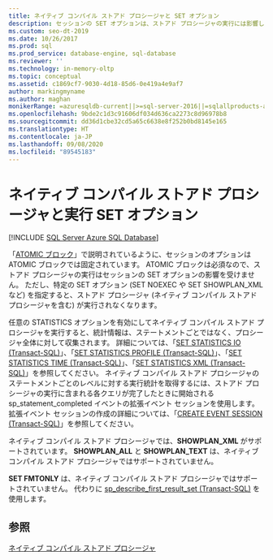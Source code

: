 ```yaml
---
title: ネイティブ コンパイル ストアド プロシージャと SET オプション
description: セッションの SET オプションは、ストアド プロシージャの実行には影響しません。ただし、特定の SET オプションによってストアド プロシージャが実行されない場合があります。
ms.custom: seo-dt-2019
ms.date: 10/26/2017
ms.prod: sql
ms.prod_service: database-engine, sql-database
ms.reviewer: ''
ms.technology: in-memory-oltp
ms.topic: conceptual
ms.assetid: c1869cf7-9030-4d18-85d6-0e419a4e9af7
author: markingmyname
ms.author: maghan
monikerRange: =azuresqldb-current||>=sql-server-2016||=sqlallproducts-allversions||>=sql-server-linux-2017||=azuresqldb-mi-current
ms.openlocfilehash: 9bde2c1d3c91606df034d636ca2273c8d96978b8
ms.sourcegitcommit: dd36d1cbe32cd5a65c6638e8f252b0bd8145e165
ms.translationtype: HT
ms.contentlocale: ja-JP
ms.lasthandoff: 09/08/2020
ms.locfileid: "89545183"
---
```

# <a name="natively-compiled-stored-procedures-and-execution-set-options"></a>ネイティブ コンパイル ストアド プロシージャと実行 SET オプション
[!INCLUDE [SQL Server Azure SQL Database](../../includes/applies-to-version/sql-asdb.md)]

「[ATOMIC ブロック](atomic-blocks-in-native-procedures.md)」で説明されているように、セッションのオプションは ATOMIC ブロックでは固定されています。 ATOMIC ブロックは必須なので、ストアド プロシージャの実行はセッションの SET オプションの影響を受けません。 ただし、特定の SET オプション (SET NOEXEC や SET SHOWPLAN_XML など) を指定すると、ストアド プロシージャ (ネイティブ コンパイル ストアド プロシージャを含む) が実行されなくなります。   
  
 任意の STATISTICS オプションを有効にしてネイティブ コンパイル ストアド プロシージャを実行すると、統計情報は、ステートメントごとではなく、プロシージャ全体に対して収集されます。 詳細については、「[SET STATISTICS IO &#40;Transact-SQL&#41;](../../t-sql/statements/set-statistics-io-transact-sql.md)」、「[SET STATISTICS PROFILE &#40;Transact-SQL&#41;](../../t-sql/statements/set-statistics-profile-transact-sql.md)」、「[SET STATISTICS TIME &#40;Transact-SQL&#41;](../../t-sql/statements/set-statistics-time-transact-sql.md)」、「[SET STATISTICS XML &#40;Transact-SQL&#41;](../../t-sql/statements/set-statistics-xml-transact-sql.md)」を参照してください。 ネイティブ コンパイル ストアド プロシージャのステートメントごとのレベルに対する実行統計を取得するには、ストアド プロシージャの実行に含まれる各クエリが完了したときに開始される sp_statement_completed イベントの拡張イベント セッションを使用します。 拡張イベント セッションの作成の詳細については、「[CREATE EVENT SESSION &#40;Transact-SQL&#41;](../../t-sql/statements/create-event-session-transact-sql.md)」を参照してください。  
  
 ネイティブ コンパイル ストアド プロシージャでは、**SHOWPLAN_XML** がサポートされています。 **SHOWPLAN_ALL** と **SHOWPLAN_TEXT** は、ネイティブ コンパイル ストアド プロシージャではサポートされていません。  
  
 **SET FMTONLY** は、ネイティブ コンパイル ストアド プロシージャではサポートされていません。 代わりに [sp_describe_first_result_set &#40;Transact-SQL&#41;](../../relational-databases/system-stored-procedures/sp-describe-first-result-set-transact-sql.md) を使用します。  
  
## <a name="see-also"></a>参照  
 [ネイティブ コンパイル ストアド プロシージャ](../../relational-databases/in-memory-oltp/natively-compiled-stored-procedures.md)  
  
  
